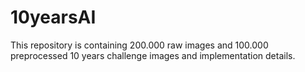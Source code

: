 # 10yearsAI
This repository is containing 200.000 raw images and 100.000 preprocessed  10 years challenge images and implementation details.
